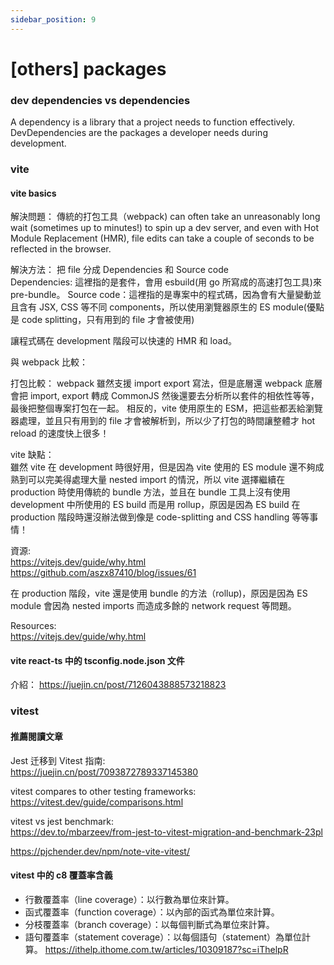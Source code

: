 ```yaml
---
sidebar_position: 9
---
```


# [others] packages

### dev dependencies vs dependencies

A dependency is a library that a project needs to function effectively. DevDependencies are the packages a developer needs during development.

### vite

#### vite basics

解決問題： 傳統的打包工具（webpack) can often take an unreasonably long wait (sometimes up to minutes!) to spin up a dev server, and even with Hot Module Replacement (HMR), file edits can take a couple of seconds to be reflected in the browser.

解決方法： 把 file 分成 Dependencies 和 Source code  
Dependencies: 這裡指的是套件，會用 esbuild(用 go 所寫成的高速打包工具)來 pre-bundle。
Source code：這裡指的是專案中的程式碼，因為會有大量變動並且含有 JSX, CSS 等不同 components，所以使用瀏覽器原生的 ES module(優點是 code splitting，只有用到的 file 才會被使用)

讓程式碼在 development 階段可以快速的 HMR 和 load。

與 webpack 比較：

打包比較：
webpack 雖然支援 import export 寫法，但是底層還 webpack 底層會把 import, export 轉成 CommonJS 然後還要去分析所以套件的相依性等等，最後把整個專案打包在一起。
相反的，vite 使用原生的 ESM，把這些都丟給瀏覽器處理，並且只有用到的 file 才會被解析到，所以少了打包的時間讓整體才 hot reload 的速度快上很多！

vite 缺點：  
雖然 vite 在 development 時很好用，但是因為 vite 使用的 ES module 還不夠成熟到可以完美得處理大量 nested import 的情況，所以 vite 選擇繼續在 production 時使用傳統的 bundle 方法，並且在 bundle 工具上沒有使用 development 中所使用的 ES build 而是用 rollup，原因是因為 ES build 在 production 階段時還沒辦法做到像是 code-splitting and CSS handling 等等事情！

資源:  
https://vitejs.dev/guide/why.html
https://github.com/aszx87410/blog/issues/61

在 production 階段，vite 還是使用 bundle 的方法（rollup)，原因是因為 ES module 會因為 nested imports 而造成多餘的 network request 等問題。

Resources:  
https://vitejs.dev/guide/why.html

#### vite react-ts 中的 tsconfig.node.json 文件

介紹： https://juejin.cn/post/7126043888573218823

### vitest

#### 推薦閱讀文章

Jest 迁移到 Vitest 指南:  
https://juejin.cn/post/7093872789337145380

vitest compares to other testing frameworks:  
https://vitest.dev/guide/comparisons.html

vitest vs jest benchmark:  
https://dev.to/mbarzeev/from-jest-to-vitest-migration-and-benchmark-23pl

https://pjchender.dev/npm/note-vite-vitest/

#### vitest 中的 c8 覆蓋率含義

- 行數覆蓋率（line coverage）：以行數為單位來計算。
- 函式覆蓋率（function coverage）：以內部的函式為單位來計算。
- 分枝覆蓋率（branch coverage）：以每個判斷式為單位來計算。
- 語句覆蓋率（statement coverage）：以每個語句（statement）為單位計算。
  https://ithelp.ithome.com.tw/articles/10309187?sc=iThelpR
